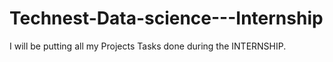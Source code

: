 # Technest-Data-science---Internship

I will be putting all my Projects Tasks done during the INTERNSHIP.
